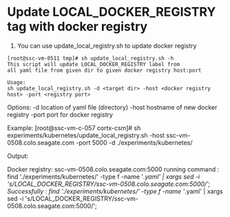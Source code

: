 # Update LOCAL_DOCKER_REGISTRY tag with docker registry

1. You can use update_local_registry.sh to update docker registry
```
[root@ssc-vm-0511 tmp]# sh update_local_registry.sh -h
This script will update LOCAL_DOCKER_REGISTRY label from
all yaml file from given dir to given docker registry host:port

Usage:
sh update_local_registry.sh -d <target dir> -host <docker registry host> -port <registry port>
```

Options: -d location of yaml file (directory)
         -host hostname of new docker registry
         -port port for docker registry

Example: 
[root@ssc-vm-c-057 cortx-csm]# sh experiments/kubernetes/update_local_registry.sh -host ssc-vm-0508.colo.seagate.com -port 5000 -d ./experiments/kubernetes/

Output:

Docker registry: ssc-vm-0508.colo.seagate.com:5000
running command : find './experiments/kubernetes/' -type f -name '*.yaml' | xargs sed -i 's/LOCAL_DOCKER_REGISTRY/ssc-vm-0508.colo.seagate.com:5000/';
Successfully : find './experiments/kubernetes/' -type f -name '*.yaml' | xargs sed -i 's/LOCAL_DOCKER_REGISTRY/ssc-vm-0508.colo.seagate.com:5000/';

